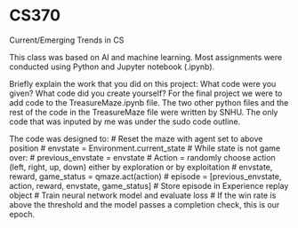 # CS370

Current/Emerging Trends in CS

This class was based on AI and machine learning. Most assignments were conducted using Python and Jupyter notebook (.ipynb).

Briefly explain the work that you did on this project: What code were you given? What code did you create yourself?
For the final project we were to add code to the TreasureMaze.ipynb file. The two other python files and the rest of the code
in the TreasureMaze file were written by SNHU. The only code that was inputed by me was under the sudo code outline. 

The code was designed to:
    #    Reset the maze with agent set to above position
    #    envstate = Environment.current_state
    #    While state is not game over:
    #        previous_envstate = envstate
    #        Action = randomly choose action (left, right, up, down) either by exploration or by exploitation
    #        envstate, reward, game_status = qmaze.act(action)
    #        episode = [previous_envstate, action, reward, envstate, game_status]
    #        Store episode in Experience replay object
    #        Train neural network model and evaluate loss
    #    If the win rate is above the threshold and the model passes a completion check, this is our epoch.

